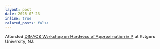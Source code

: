 ```yaml
---
layout: post
date: 2025-07-23
inline: true
related_posts: false
---
```


Attended [DIMACS Workshop on Hardness of Approximation in P](http://dimacs.rutgers.edu/events/details?eID=3156) at Rutgers University, NJ.
